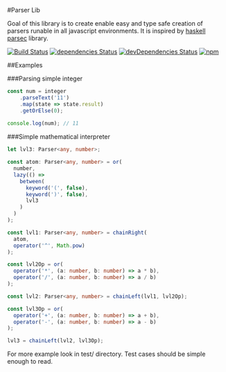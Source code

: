 #Parser Lib

Goal of this library is to create enable easy and type safe creation of
parsers runable in all javascript environments. 
It is inspired by [haskell parsec](https://hackage.haskell.org/package/parsec) library.

[![Build Status](https://travis-ci.org/sielakos/parser-lib.svg?branch=master)](https://travis-ci.org/sielakos/parser-lib)
[![dependencies Status](https://david-dm.org/sielakos/parser-lib/status.svg)](https://david-dm.org/sielakos/parser-lib)
[![devDependencies Status](https://david-dm.org/sielakos/parser-lib/dev-status.svg)](https://david-dm.org/sielakos/parser-lib?type=dev)
[![npm](https://img.shields.io/npm/v/parser-lib.svg)](https://www.npmjs.com/package/parser-lib)

##Examples

###Parsing simple integer

```typescript
const num = integer
    .parseText('11')
    .map(state => state.result)
    .getOrElse(0);
    
console.log(num); // 11
```

###Simple mathematical interpreter

```typescript
let lvl3: Parser<any, number>;

const atom: Parser<any, number> = or(
  number,
  lazy(() =>
    between(
      keyword('(', false),
      keyword(')', false),
      lvl3
    )
  )
);

const lvl1: Parser<any, number> = chainRight(
  atom,
  operator('^', Math.pow)
);

const lvl2Op = or(
  operator('*', (a: number, b: number) => a * b),
  operator('/', (a: number, b: number) => a / b)
);

const lvl2: Parser<any, number> = chainLeft(lvl1, lvl2Op);

const lvl3Op = or(
  operator('+', (a: number, b: number) => a + b),
  operator('-', (a: number, b: number) => a - b)
);

lvl3 = chainLeft(lvl2, lvl3Op);
```

For more example look in test/ directory. Test cases should be simple enough to read.
